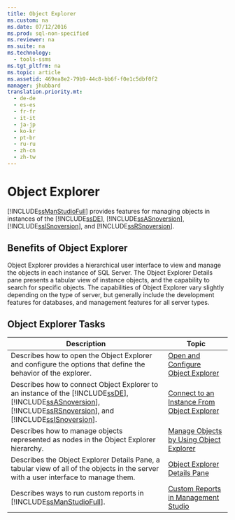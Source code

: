 ```yaml
---
title: Object Explorer
ms.custom: na
ms.date: 07/12/2016
ms.prod: sql-non-specified
ms.reviewer: na
ms.suite: na
ms.technology: 
  - tools-ssms
ms.tgt_pltfrm: na
ms.topic: article
ms.assetid: 469ea8e2-79b9-44c8-bb6f-f0e1c5dbf0f2
manager: jhubbard
translation.priority.mt: 
  - de-de
  - es-es
  - fr-fr
  - it-it
  - ja-jp
  - ko-kr
  - pt-br
  - ru-ru
  - zh-cn
  - zh-tw
---
```

# Object Explorer
[!INCLUDE[ssManStudioFull](../content/includes/ssManStudioFull_md.md)] provides features for managing objects in instances of the [!INCLUDE[ssDE](../content/includes/ssDE_md.md)], [!INCLUDE[ssASnoversion](../content/includes/ssASnoversion_md.md)], [!INCLUDE[ssISnoversion](../content/includes/ssISnoversion_md.md)], and [!INCLUDE[ssRSnoversion](../content/includes/ssRSnoversion_md.md)].  
  
## Benefits of Object Explorer  
Object Explorer provides a hierarchical user interface to view and manage the objects in each instance of SQL Server. The Object Explorer Details pane presents a tabular view of instance objects, and the capability to search for specific objects. The capabilities of Object Explorer vary slightly depending on the type of server, but generally include the development features for databases, and management features for all server types.  
  
## Object Explorer Tasks  
  
|Description|Topic|  
|---------------|---------|  
|Describes how to open the Object Explorer and configure the options that define the behavior of the explorer.|[Open and Configure Object Explorer](../content/Open-and-Configure-Object-Explorer.md)|  
|Describes how to connect Object Explorer to an instance of the [!INCLUDE[ssDE](../content/includes/ssDE_md.md)], [!INCLUDE[ssASnoversion](../content/includes/ssASnoversion_md.md)], [!INCLUDE[ssRSnoversion](../content/includes/ssRSnoversion_md.md)], and [!INCLUDE[ssISnoversion](../content/includes/ssISnoversion_md.md)].|[Connect to an Instance From Object Explorer](../content/Connect-to-an-Instance-From-Object-Explorer.md)|  
|Describes how to manage objects represented as nodes in the Object Explorer hierarchy.|[Manage Objects by Using Object Explorer](../content/Manage-Objects-by-Using-Object-Explorer.md)|  
|Describes the Object Explorer Details Pane, a tabular view of all of the objects in the server with a user interface to manage them.|[Object Explorer Details Pane](../content/Object-Explorer-Details-Pane.md)|  
|Describes ways to run custom reports in [!INCLUDE[ssManStudioFull](../content/includes/ssManStudioFull_md.md)].|[Custom Reports in Management Studio](../content/Custom-Reports-in-Management-Studio.md)|  
  
